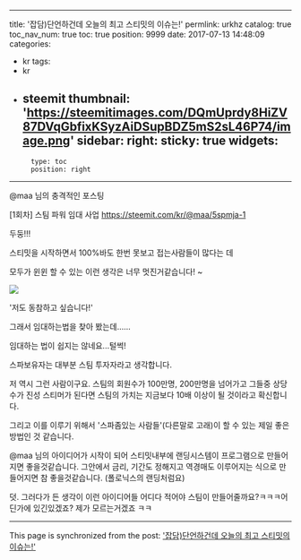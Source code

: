 
---
title: '잡담)단언하건데 오늘의 최고 스티밋의 이슈는!'
permlink: urkhz
catalog: true
toc_nav_num: true
toc: true
position: 9999
date: 2017-07-13 14:48:09
categories:
- kr
tags:
- kr
- steemit
thumbnail: 'https://steemitimages.com/DQmUprdy8HiZV87DVqGbfixKSyzAiDSupBDZ5mS2sL46P74/image.png'
sidebar:
    right:
        sticky: true
widgets:
    -
        type: toc
        position: right
---


@maa 님의 충격적인 포스팅

[1회차] 스팀 파워 임대 사업
https://steemit.com/kr/@maa/5spmja-1

두둥!!!

스티밋을 시작하면서 100%바도 한번 못보고 접는사람들이 많다는 데 

모두가 윈윈 할 수 있는 이런 생각은 너무 멋진거같습니다! ~

![](https://steemitimages.com/DQmUprdy8HiZV87DVqGbfixKSyzAiDSupBDZ5mS2sL46P74/image.png)

'저도 동참하고 싶습니다!'

그래서 임대하는법을 찾아 봤는데......

임대하는 법이 쉽지는 않네요...털썩!



스파보유자는 대부분 스팀 투자자라고 생각합니다. 



저 역시 그런 사람이구요. 스팀의 회원수가 100만명, 200만명을 넘어가고 그들중 상당수가 진성 스티머가 된다면 스팀의 가치는 지금보다 10배 이상이 될 것이라고 확신합니다.

그리고 이를 이루기 위해서 '스파좀있는 사람들'(다른말로 고래)이 할 수 있는 제일 좋은 방법인 것 같습니다.

@maa 님의 아이디어가 시작이 되어 스티밋내부에 랜딩시스템이 프로그램으로 만들어지면 좋을것같습니다. 그안에서 금리, 기간도 정해지고 역경매도 이루어지는 식으로 만들어지면 참 좋을것같습니다. 
(폴로닉스의 랜딩처럼요)

덧. 그러다가 든 생각이 이런 아이디어들 어디다 적어야 스팀이 만들어줄까요?ㅋㅋㅋ어딘가에 있긴있겠죠? 제가 모르는거겠죠 ㅋㅋ

- - -

This page is synchronized from the post: ['잡담)단언하건데 오늘의 최고 스티밋의 이슈는!'](https://steemit.com/@virus707/urkhz)
